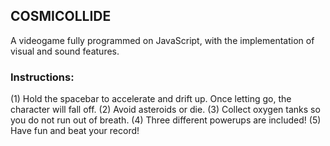 ## COSMICOLLIDE

A videogame fully programmed on JavaScript, with the implementation of visual and sound features.

### Instructions:
(1) Hold the spacebar to accelerate and drift up. Once letting go, the character will fall off.
(2) Avoid asteroids or die.
(3) Collect oxygen tanks so you do not run out of breath.
(4) Three different powerups are included!
(5) Have fun and beat your record!
